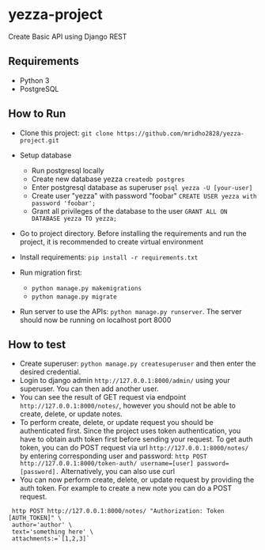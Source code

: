 # yezza-project
Create Basic API using Django REST

## Requirements
- Python 3
- PostgreSQL 

## How to Run
- Clone this project: `git clone https://github.com/mridho2828/yezza-project.git`
- Setup database

    - Run postgresql locally
    - Create new database yezza `createdb postgres`
    - Enter postgresql database as superuser `psql yezza -U [your-user]`
    - Create user "yezza" with password "foobar" `CREATE USER yezza with password 'foobar';`
    - Grant all privileges of the database to the user `GRANT ALL ON DATABASE yezza TO yezza;`
- Go to project directory. Before installing the requirements and run the project, it is recommended to create virtual environment
- Install requirements: `pip install -r requirements.txt`
- Run migration first:
  
    - `python manage.py makemigrations`
    - `python manage.py migrate`
    
- Run server to use the APIs: `python manage.py runserver`. The server should now be running on localhost port 8000

## How to test

- Create superuser: `python manage.py createsuperuser` and then enter the desired credential.
- Login to django admin `http://127.0.0.1:8000/admin/` using your superuser. You can then add another user.
- You can see the result of GET request via endpoint `http://127.0.0.1:8000/notes/`, however you should not be able to create, delete, or update notes.
- To perform create, delete, or update request you should be authenticated first. Since the project uses token authentication, you have to obtain auth token first before sending your request.
To get auth token, you can do POST request via url `http://127.0.0.1:8000/notes/` by entering corresponding user and password:
  `http POST http://127.0.0.1:8000/token-auth/ username=[user] password=[password].` Alternatively, you can also use curl
- You can now perform create, delete, or update request by providing the auth token. For example to create a new note you can do a POST request.
```
 http POST http://127.0.0.1:8000/notes/ "Authorization: Token [AUTH_TOKEN]" \
 author='author' \
 text='something here' \
 attachments:=`[1,2,3]`
 ```